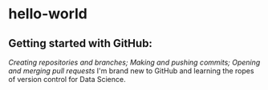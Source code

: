 # hello-world
## Getting started with GitHub: 
*Creating repositories and branches; Making and pushing commits; Opening and merging pull requests*
I'm brand new to GitHub and learning the ropes of version control for Data Science.
